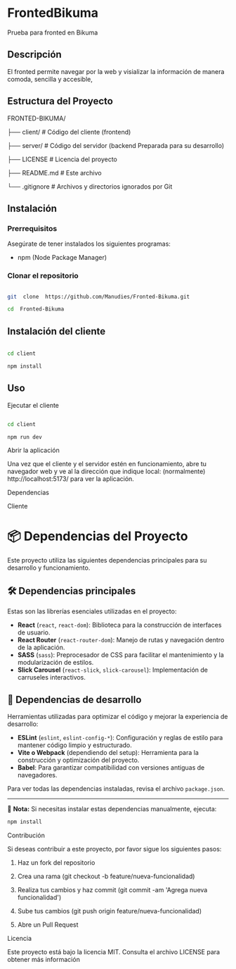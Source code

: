 # FrontedBikuma
Prueba para fronted en Bikuma


## Descripción


El fronted permite navegar por la web y visializar la información de manera comoda, sencilla y accesible,
  

## Estructura del Proyecto

  

FRONTED-BIKUMA/

├── client/ # Código del cliente (frontend)

├── server/ # Código del servidor (backend Preparada para su desarrollo)

├── LICENSE # Licencia del proyecto

├── README.md # Este archivo

└── .gitignore # Archivos y directorios ignorados por Git
  
  
## Instalación
  

### Prerrequisitos

  
Asegúrate de tener instalados los siguientes programas:

- npm (Node Package Manager)
  

### Clonar el repositorio

  
```bash

git  clone  https://github.com/Manudies/Fronted-Bikuma.git

cd  Fronted-Bikuma
```
  

## Instalación del cliente

  

```bash

cd client

npm install
```
  
## Uso

  
Ejecutar  el  cliente

  

```bash

cd client

npm run dev

```

   

Abrir la aplicación

  

Una vez que el cliente y el servidor estén en funcionamiento, abre tu navegador web y ve al la dirección que indique local: (normalmente) http://localhost:5173/ para ver la aplicación.

  

Dependencias

  

Cliente

  

# 📦 Dependencias del Proyecto

Este proyecto utiliza las siguientes dependencias principales para su desarrollo y funcionamiento.

## 🛠️ Dependencias principales
Estas son las librerías esenciales utilizadas en el proyecto:

- **React** (`react`, `react-dom`): Biblioteca para la construcción de interfaces de usuario.
- **React Router** (`react-router-dom`): Manejo de rutas y navegación dentro de la aplicación.
- **SASS** (`sass`): Preprocesador de CSS para facilitar el mantenimiento y la modularización de estilos.
- **Slick Carousel** (`react-slick`, `slick-carousel`): Implementación de carruseles interactivos.

## 🔧 Dependencias de desarrollo
Herramientas utilizadas para optimizar el código y mejorar la experiencia de desarrollo:

- **ESLint** (`eslint`, `eslint-config-*`): Configuración y reglas de estilo para mantener código limpio y estructurado.
- **Vite o Webpack** (dependiendo del setup): Herramienta para la construcción y optimización del proyecto.
- **Babel**: Para garantizar compatibilidad con versiones antiguas de navegadores.

Para ver todas las dependencias instaladas, revisa el archivo `package.json`.

---

📌 **Nota:** Si necesitas instalar estas dependencias manualmente, ejecuta:
```sh
npm install

 ```

Contribución

  

Si deseas contribuir a este proyecto, por favor sigue los siguientes pasos:

  

1. Haz un fork del repositorio

2. Crea una rama (git checkout -b feature/nueva-funcionalidad)

3. Realiza tus cambios y haz commit (git commit -am 'Agrega nueva funcionalidad')

4. Sube tus cambios (git push origin feature/nueva-funcionalidad)

5. Abre un Pull Request

  

Licencia

  

Este proyecto está bajo la licencia MIT. Consulta el archivo LICENSE para obtener más información